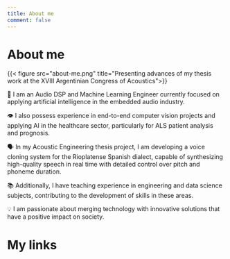 ```yaml
---
title: About me
comment: false
---
```

# About me

{{< figure src="about-me.png" title="Presenting advances of my thesis work at the XVIII Argentinian Congress of Acoustics">}}

🧠 I am an Audio DSP and Machine Learning Engineer currently focused on applying artificial intelligence in the embedded audio industry.

👁️ I also possess experience in end-to-end computer vision projects and applying AI in the healthcare sector, particularly for ALS patient analysis and prognosis. 

🗣️ In my Acoustic Engineering thesis project, I am developing a voice cloning system for the Rioplatense Spanish dialect, capable of synthesizing high-quality speech in real time with detailed control over pitch and phoneme duration. 

📚 Additionally, I have teaching experience in engineering and data science subjects, contributing to the development of skills in these areas. 

💡 I am passionate about merging technology with innovative solutions that have a positive impact on society.

# My links

<p align="center">
  <a href="https://github.com/nahue-passano" style="margin-right: 20px;">
    <i class="fab fa-github fa-3x"></i>
  </a>
  <a href="https://linkedin.com/in/nahuelpassano" style="margin-right: 20px;">
    <i class="fab fa-linkedin fa-3x"></i>
  </a>
  <a href="mailto:nahue.passano@gmail.com" style="margin-right: 20px;">
    <i class="far fa-envelope fa-3x"></i>
  </a>
  <a href="https://nahue-passano.github.io">
    <i class="fas fa-globe fa-3x"></i>
  </a>
</p>
